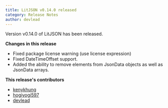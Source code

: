 ```yaml
---
title: LitJSON v0.14.0 released
category: Release Notes
author: devlead
---
```


Version v0.14.0 of LitJSON has been released.

__Changes in  this release__

* Fixed package license warning (use license expression)
* Fixed DateTimeOffset support.
* Added the ability to remove elements from JsonData objects as well as JsonData arrays.


__This release's contributors__

- [kenykhung](https://github.com/kenykhung)
- [hogiyogi597](https://github.com/hogiyogi597)
- [devlead](https://github.com/devlead)
